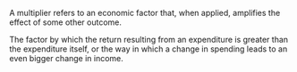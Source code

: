 A multiplier refers to an economic factor that, when applied, amplifies the effect of some other outcome.

The factor by which the return resulting from an expenditure is greater than the expenditure itself, or the way in which a change in spending leads to an even bigger change in income.

